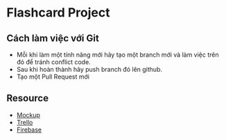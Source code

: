 # Flashcard Project

## Cách làm việc với Git
- Mỗi khi làm một tính năng mới hãy tạo một branch mới và làm việc trên đó để tránh conflict code.
- Sau khi hoàn thành hãy push branch đó lên github.
- Tạo một Pull Request mới

## Resource
- [Mockup](https://xd.adobe.com/view/29f12b58-317b-4898-88be-5e630e7e7d3f-7ca2/screen/885ac9ef-3fab-4b24-b285-ae1a37b287f0)
- [Trello](https://trello.com/b/S22EVVv5/flashcard)
- [Firebase](https://console.firebase.google.com/project/flashcard-ltdd)
